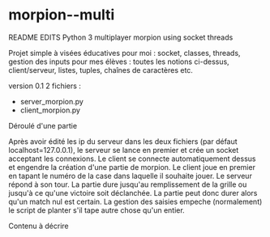 # morpion--multi

README EDITS
Python 3 multiplayer morpion using socket threads

Projet simple à visées éducatives 
  pour moi : socket, classes, threads, gestion des inputs
  pour mes élèves : toutes les notions ci-dessus, client/serveur, listes, tuples, chaînes de caractères etc.
  
version 0.1
2 fichiers :
* server_morpion.py
* client_morpion.py

Déroulé d'une partie

Après avoir édité les ip du serveur dans les deux fichiers (par défaut localhost=127.0.0.1), le serveur se lance en premier et crée un socket acceptant les connexions.
Le client se connecte automatiquement dessus et engendre la création d'une partie de morpion.
Le client joue en premier en tapant le numéro de la case dans laquelle il souhaite jouer.
Le serveur répond à son tour.
La partie dure jusqu'au remplissement de la grille ou jusqu'à ce qu'une victoire soit déclanchée. La partie peut donc durer alors qu'un match nul est certain.
La gestion des saisies empeche (normalement) le script de planter s'il tape autre chose qu'un entier.

Contenu
à décrire
